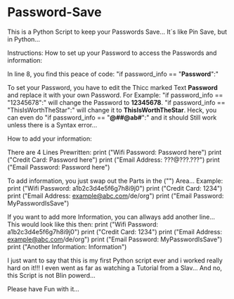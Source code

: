 # Password-Save
This is a Python Script to keep your Passwords Save... It´s like Pin Save, but in Python...

Instructions:
How to set up your Password to access the Passwords and information:

In line 8, you find this peace of code:
    "if password_info == "**Password**":"

To set your Password, you have to edit the Thicc marked Text **Password** and replace it with your own Password.
For Example:
"if password_info == "12345678":" will change the Password to **12345678**.
"if password_info == "ThisIsWorthTheStar":" will change it to **ThisIsWorthTheStar**.
Heck, you can even do "if password_info == "**@##@ab#**":" and it should Still work unless there is a Syntax error...


How to add your information:

There are 4 Lines Prewritten:
    print ("Wifi Password:  Password here")
    print ("Credit Card:    Password here")
    print ("Email Address:  ???@???.???")
    print ("Email Password: Password here")
    
To add information, you just swap out the Parts in the ("") Area...
Example:
    print ("Wifi Password:  a1b2c3d4e5f6g7h8i9j0")
    print ("Credit Card:    1234")
    print ("Email Address:  example@abc.com/de/org")
    print ("Email Password: MyPasswordIsSave")
    
If you want to add more Information, you can allways add another line...
This would look like this then:
    print ("Wifi Password:  a1b2c3d4e5f6g7h8i9j0")
    print ("Credit Card:    1234")
    print ("Email Address:  example@abc.com/de/org")
    print ("Email Password: MyPasswordIsSave")
    print ("Another Information: Information")

I just want to say that this is my first Python script ever and i worked really hard on it!!! I even went as far as watching a Tutorial from a Slav... And no, this Script is not Blin powerd... 

Please have Fun with it...
